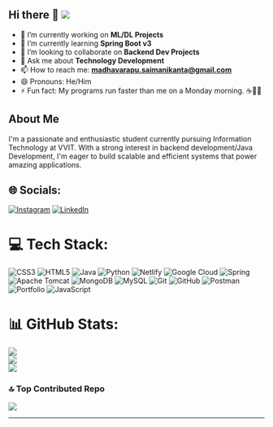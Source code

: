 ## Hi there 👋  [![](https://visitcount.itsvg.in/api?id=21BQ1A1282&icon=0&color=0)](https://visitcount.itsvg.in)

- 🔭 I’m currently working on **ML/DL Projects**
- 🌱 I’m currently learning **Spring Boot v3**
- 👯 I’m looking to collaborate on **Backend Dev Projects**
- 💬 Ask me about **Technology Development**
- 📫 How to reach me: **madhavarapu.saimanikanta@gmail.com**
- 😄 Pronouns: He/Him
- ⚡ Fun fact: My programs run faster than me on a Monday morning. ☕🏃‍♂️

## About Me
I'm a passionate and enthusiastic student currently pursuing Information Technology at VVIT. With a strong interest in backend development/Java Development, I'm eager to build scalable and efficient systems that power amazing applications.

## 🌐 Socials:
[![Instagram](https://img.shields.io/badge/Instagram-%23E4405F.svg?logo=Instagram&logoColor=white)](https://instagram.com/https://www.instagram.com/saimanikanta697/) [![LinkedIn](https://img.shields.io/badge/LinkedIn-%230077B5.svg?logo=linkedin&logoColor=white)](https://linkedin.com/in/https://www.linkedin.com/in/saimanikantamadhavarapu/) 

# 💻 Tech Stack:
![CSS3](https://img.shields.io/badge/css3-%231572B6.svg?style=for-the-badge&logo=css3&logoColor=white) ![HTML5](https://img.shields.io/badge/html5-%23E34F26.svg?style=for-the-badge&logo=html5&logoColor=white) ![Java](https://img.shields.io/badge/java-%23ED8B00.svg?style=for-the-badge&logo=openjdk&logoColor=white) ![Python](https://img.shields.io/badge/python-3670A0?style=for-the-badge&logo=python&logoColor=ffdd54) ![Netlify](https://img.shields.io/badge/netlify-%23000000.svg?style=for-the-badge&logo=netlify&logoColor=#00C7B7) ![Google Cloud](https://img.shields.io/badge/GoogleCloud-%234285F4.svg?style=for-the-badge&logo=google-cloud&logoColor=white) ![Spring](https://img.shields.io/badge/spring-%236DB33F.svg?style=for-the-badge&logo=spring&logoColor=white) ![Apache Tomcat](https://img.shields.io/badge/apache%20tomcat-%23F8DC75.svg?style=for-the-badge&logo=apache-tomcat&logoColor=black) ![MongoDB](https://img.shields.io/badge/MongoDB-%234ea94b.svg?style=for-the-badge&logo=mongodb&logoColor=white) ![MySQL](https://img.shields.io/badge/mysql-4479A1.svg?style=for-the-badge&logo=mysql&logoColor=white) ![Git](https://img.shields.io/badge/git-%23F05033.svg?style=for-the-badge&logo=git&logoColor=white) ![GitHub](https://img.shields.io/badge/github-%23121011.svg?style=for-the-badge&logo=github&logoColor=white) ![Postman](https://img.shields.io/badge/Postman-FF6C37?style=for-the-badge&logo=postman&logoColor=white) ![Portfolio](https://img.shields.io/badge/Portfolio-%23000000.svg?style=for-the-badge&logo=firefox&logoColor=#FF7139) ![JavaScript](https://img.shields.io/badge/javascript-%23323330.svg?style=for-the-badge&logo=javascript&logoColor=%23F7DF1E)
# 📊 GitHub Stats:
![](https://github-readme-stats.vercel.app/api?username=21BQ1A1282&theme=swift&hide_border=false&include_all_commits=true&count_private=false)<br/>
![](https://github-readme-streak-stats.herokuapp.com/?user=21BQ1A1282&theme=swift&hide_border=false)<br/>
![](https://github-readme-stats.vercel.app/api/top-langs/?username=21BQ1A1282&theme=swift&hide_border=false&include_all_commits=true&count_private=false&layout=compact)

### 🔝 Top Contributed Repo
![](https://github-contributor-stats.vercel.app/api?username=21BQ1A1282&limit=5&theme=dark&combine_all_yearly_contributions=true)

---


<!-- Proudly created with GPRM ( https://gprm.itsvg.in ) -->

